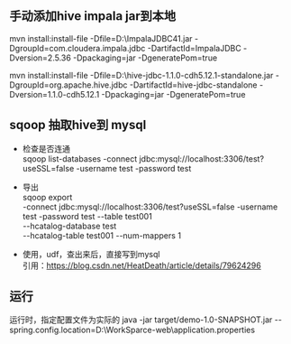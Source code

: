 
## 手动添加hive impala jar到本地
mvn install:install-file       -Dfile=D:\ImpalaJDBC41.jar     -DgroupId=com.cloudera.impala.jdbc       -DartifactId=ImpalaJDBC       -Dversion=2.5.36      -Dpackaging=jar       -DgeneratePom=true

mvn install:install-file     -Dfile=D:\hive-jdbc-1.1.0-cdh5.12.1-standalone.jar    -DgroupId=org.apache.hive.jdbc       -DartifactId=hive-jdbc-standalone       -Dversion=1.1.0-cdh5.12.1      -Dpackaging=jar       -DgeneratePom=true



## sqoop 抽取hive到 mysql
* 检查是否连通 \
sqoop list-databases -connect jdbc:mysql://localhost:3306/test?useSSL=false -username test -password test
 
 * 导出 \
 sqoop export \
 -connect jdbc:mysql://localhost:3306/test?useSSL=false -username test -password test --table test001 \
--hcatalog-database test \
--hcatalog-table test001 --num-mappers 1

* 使用，udf，查出来后，直接写到mysql  
  引用：https://blog.csdn.net/HeatDeath/article/details/79624296
  
## 运行
运行时，指定配置文件为实际的
java -jar target/demo-1.0-SNAPSHOT.jar --spring.config.location=D:\WorkSparce-web\application.properties
